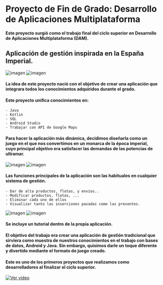 # Proyecto de Fin de Grado: Desarrollo de Aplicaciones Multiplataforma

#### Este proyecto surgió como el trabajo final del ciclo superior en Desarrollo de Aplicaciones Multiplataforma (DAM).
## Aplicación de gestión inspirada en la España Imperial.

![imagen](https://github.com/AntonioPayar/Espa-aAndroid/assets/63736456/b685052e-0807-4c2e-af20-5edebe266851)
![imagen](https://github.com/AntonioPayar/Espa-aAndroid/assets/63736456/8770000f-afb3-4544-85f0-5ad1a1be9f1b)


#### La idea de este proyecto nació con el objetivo de crear una aplicación que integrara todos los conocimientos adquiridos durante el grado.
#### Este proyecto unifica conocimientos en:
    - Java
    - Kotlin
    - SQL
    - Android Studio
    - Trabajar con API de Google Maps
#### Para hacer la aplicación más dinámica, decidimos diseñarla como un juego en el que nos convertimos en un monarca de la época imperial, cuyo principal objetivo era satisfacer las demandas de las potencias de ultramar.

![imagen](https://github.com/AntonioPayar/Espa-aAndroid/assets/63736456/86f6659e-a161-4f3b-bde3-8c4a642ea0a6)
![imagen](https://github.com/AntonioPayar/Espa-aAndroid/assets/63736456/0a524750-6883-45a6-8e57-71e3453e37fb)


#### Las funciones principales de la aplicación son las habituales en cualquier sistema de gestión.
    - Dar de alta productos, flotas, y envíos..
    - Modificar productos, flotas, ...
    - Eliminar cada uno de ellos 
    - Visualizar tanto las inserciones pasadas como las presentes.

![imagen](https://github.com/AntonioPayar/Espa-aAndroid/assets/63736456/8b2a4a10-34e9-4442-887c-4bdb7d257e1e)
![imagen](https://github.com/AntonioPayar/Espa-aAndroid/assets/63736456/ea6ee4a5-2819-494d-9b8b-c96d1cb922f7)
#### Se incluye un tutorial dentro de la propia aplicación.


#### El objetivo del trabajo era crear una aplicación de gestión tradicional que sirviera como muestra de nuestros conocimientos en el trabajo con bases de datos, Android y Java. Sin embargo, quisimos darle un toque diferente y divertido mediante el formato de juego creado.

#### Este es uno de los primeros proyectos que realizamos como desarrolladores al finalizar el ciclo superior.


[![Ver video](https://img.youtube.com/vi/yRtnjOkBp34/0.jpg)](https://www.youtube.com/watch?v=yRtnjOkBp34)
    
